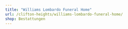 ```yaml
---
title: "Williams Lombardo Funeral Home"
url: /clifton-heights/williams-lombardo-funeral-home/
shop: Bestattungen
---
```

